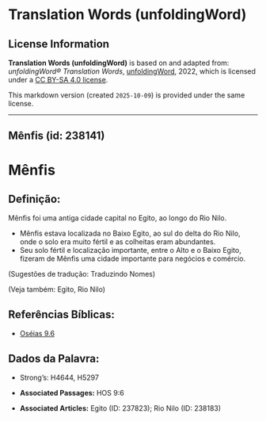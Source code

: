 # Translation Words (unfoldingWord)

## License Information

**Translation Words (unfoldingWord)** is based on and adapted from: _unfoldingWord® Translation Words_, [unfoldingWord](https://unfoldingword.org/utw), 2022, which is licensed under a [CC BY-SA 4.0 license](https://creativecommons.org/licenses/by-sa/4.0/legalcode.en).

This markdown version (created `2025-10-09`) is provided under the same license.



--------------------------------

## Mênfis (id: 238141)

Mênfis
======

Definição:
----------

Mênfis foi uma antiga cidade capital no Egito, ao longo do Rio Nilo.

* Mênfis estava localizada no Baixo Egito, ao sul do delta do Rio Nilo, onde o solo era muito fértil e as colheitas eram abundantes.
* Seu solo fértil e localização importante, entre o Alto e o Baixo Egito, fizeram de Mênfis uma cidade importante para negócios e comércio.

(Sugestões de tradução: Traduzindo Nomes)

(Veja também: Egito, Rio Nilo)

Referências Bíblicas:
---------------------

* [Oséias 9\.6](https://ref.ly/Hos9:6)

Dados da Palavra:
-----------------

* Strong’s: H4644, H5297

* **Associated Passages:** HOS 9:6
* **Associated Articles:** Egito (ID: 237823); Rio Nilo (ID: 238183)

